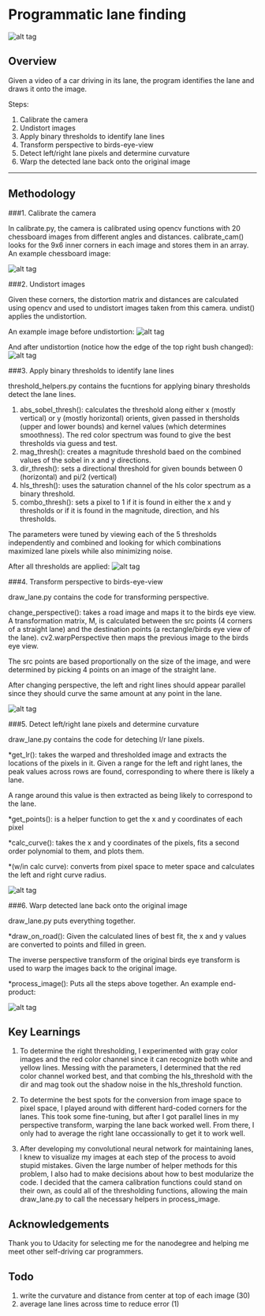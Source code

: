 # Programmatic lane finding

![alt tag](./output_images/drawn_lane_lines.jpg)

## Overview ##
Given a video of a car driving in its lane, the program identifies the lane and draws it onto the image.

Steps: 

1. Calibrate the camera
1. Undistort images
1. Apply binary thresholds to identify lane lines
1. Transform perspective to birds-eye-view
1. Detect left/right lane pixels and determine curvature
1. Warp the detected lane back onto the original image

---
## Methodology ##

###1. Calibrate the camera

In calibrate.py, the camera is calibrated using opencv functions with 20 chessboard images from different angles and distances. calibrate_cam() looks for the 9x6 inner corners in each image and stores them in an array. An example chessboard image:

![alt tag](./camera_cal/calibration11.jpg)


###2. Undistort images

Given these corners, the distortion matrix and distances are calculated using opencv and used to undistort images taken from this camera. undist() applies the undistortion.

An example image before undistortion: 
![alt tag](./test_images/test2.jpg)


And after undistortion (notice how the edge of the top right bush changed):
![alt tag](./output_images/test2_undistorted.jpg)



###3. Apply binary thresholds to identify lane lines

threshold_helpers.py contains the fucntions for applying binary thresholds detect the lane lines.

1. abs_sobel_thresh(): calculates the threshold along either x (mostly vertical) or y (mostly horizontal) orients, given passed in thersholds (upper and lower bounds) and kernel values (which determines smoothness). The red color spectrum was found to give the best thresholds via guess and test.
1. mag_thresh(): creates a magnitude threshold baed on the combined values of the sobel in x and y directions.
1. dir_thresh(): sets a directional threshold for given bounds between 0 (horizontal) and pi/2 (vertical)
1. hls_thresh(): uses the saturation channel of the hls color spectrum as a binary threshold.
1. combo_thresh(): sets a pixel to 1 if it is found in either the x and y thresholds or if it is found in the magnitude, direction, and hls thresholds. 

The parameters were tuned by viewing each of the 5 thresholds independently and combined and looking for which combinations maximized lane pixels while also minimizing noise. 

After all thresholds are applied:
![alt tag](./output_images/combo_threshold_2.jpg)



###4. Transform perspective to birds-eye-view

draw_lane.py contains the code for transforming perspective. 

change_perspective(): takes a road image and maps it to the birds eye view. A transformation matrix, M, is calculated between the src points (4 corners of a straight lane) and the destination points (a rectangle/birds eye view of the lane). cv2.warpPerspective then maps the previous image to the birds eye view.

The src points are based proportionally on the size of the image, and were determined by picking 4 points on an image of the straight lane. 

After changing perspective, the left and right lines should appear parallel since they should curve the same amount at any point in the lane.

![alt tag](./output_images/warped_5.jpg)



###5. Detect left/right lane pixels and determine curvature

draw_lane.py contains the code for deteching l/r lane pixels.

*get_lr(): takes the warped and thresholded image and extracts the locations of the pixels in it. Given a range for the left and right lanes, the peak values across rows are found, corresponding to where there is likely a lane. 

A range around this value is then extracted as being likely to correspond to the lane. 


*get_points(): is a helper function to get the x and y coordinates of each pixel

*calc_curve(): takes the x and y coordinates of the pixels, fits a second order polynomial to them, and plots them. 

*(w/in calc curve): converts from pixel space to meter space and calculates the left and right curve radius.

![alt tag](./output_images/best_fit_lines.png)


###6. Warp detected lane back onto the original image

draw_lane.py puts everything together. 

*draw_on_road(): Given the calculated lines of best fit, the x and y values are converted to points and filled in green. 

The inverse perspective transform of the original birds eye transform is used to warp the images back to the original image. 

*process_image(): Puts all the steps above together. An example end-product: 

![alt tag](./output_images/drawn_lane_lines.jpg)


## Key Learnings

1. To determine the right thresholding, I experimented with gray color images and the red color channel since it can recognize both white and yellow lines. Messing with the parameters, I determined that the red color channel worked best, and that combing the hls_threshold with the dir and mag took out the shadow noise in the hls_threshold function.


1. To determine the best spots for the conversion from image space to pixel space, I played around with different hard-coded corners for the lanes. This took  some fine-tuning, but after I got parallel lines in my perspective transform, warping the lane back worked well. From there, I only had to average the right lane occassionally to get it to work well. 


1. After developing my convolutional neural network for maintaining lanes, I knew to visualize my images at each step of the process to avoid stupid mistakes. Given the large number of helper methods for this problem, I also had to make decisions about how to best modularize the code. I decided that the camera calibration functions could stand on their own, as could all of the thresholding functions, allowing the main draw_lane.py to call the necessary helpers in process_image.



## Acknowledgements 
Thank you to Udacity for selecting me for the nanodegree and helping me meet other self-driving car programmers.


## Todo
1. write the curvature and distance from center at top of each image (30)
1. average lane lines across time to reduce error (1)
